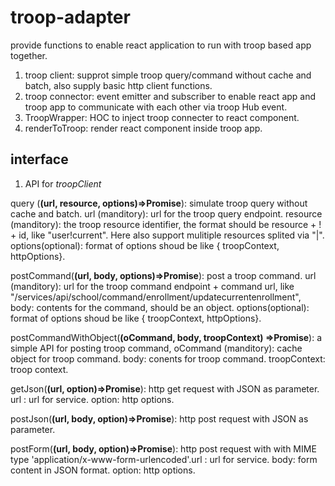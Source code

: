 # troop-adapter

provide functions to enable react application to run with troop based app together.

1. troop client: supprot simple troop query/command without cache and batch, also supply basic http client functions.
2. troop connector: event emitter and subscriber to enable react app and troop app to communicate with each other via troop Hub event.
3. TroopWrapper: HOC to inject troop connecter to react component.
4. renderToTroop: render react component inside troop app.

## interface

1. API for *troopClient*

query (__(url, resource, options)=>Promise__): simulate troop query without cache and batch. url (manditory): url for the troop query endpoint. resource (manditory): the troop resource identifier, the format should be resource + ! + id,  like "user!current". Here also support mulitiple resources splited via "|". options(optional): format of options shoud be like { troopContext, httpOptions}.

postCommand(__(url, body, options)=>Promise__): post a troop command. url (manditory): url for the troop command endpoint + command url, like "/services/api/school/command/enrollment/updatecurrentenrollment", body: contents for the command, should be an object. options(optional): format of options shoud be like { troopContext, httpOptions}.

postCommandWithObject(__(oCommand, body, troopContext) =>Promise__): a simple API for posting troop command, oCommand (manditory): cache object for troop command. body: conents for troop command. troopContext: troop context.

getJson(__(url, option)=>Promise__): http get request with JSON as parameter. url :  url for service. option: http options.

postJson(__(url, body, option)=>Promise__): http post request with JSON as parameter.

postForm(__(url, body, option)=>Promise__): http post request with with MIME type 'application/x-www-form-urlencoded'.url :  url for service. body: form content in JSON format. option: http options.
